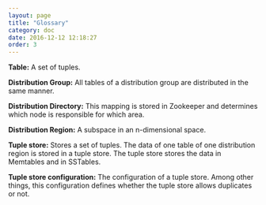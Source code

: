```yaml
---
layout: page
title: "Glossary"
category: doc
date: 2016-12-12 12:18:27
order: 3
---
```


**Table:** A set of tuples.

**Distribution Group:** All tables of a distribution group are distributed in the same manner.

**Distribution Directory:** This mapping is stored in Zookeeper and determines which node is responsible for which area.

**Distribution Region:** A subspace in an n-dimensional space. 

**Tuple store:** Stores a set of tuples. The data of one table of one distribution region is stored in a tuple store. The tuple store stores the data in Memtables and in SSTables.

**Tuple store configuration:** The configuration of a tuple store. Among other things, this configuration defines whether the tuple store allows duplicates or not.  
